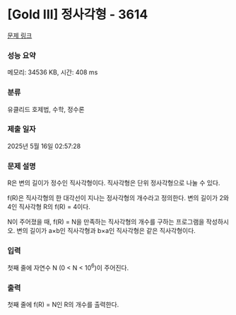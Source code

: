 # [Gold III] 정사각형 - 3614 

[문제 링크](https://www.acmicpc.net/problem/3614) 

### 성능 요약

메모리: 34536 KB, 시간: 408 ms

### 분류

유클리드 호제법, 수학, 정수론

### 제출 일자

2025년 5월 16일 02:57:28

### 문제 설명

<p>R은 변의 길이가 정수인 직사각형이다. 직사각형은 단위 정사각형으로 나눌 수 있다.</p>

<p>f(R)은 직사각형의 한 대각선이 지나는 정사각형의 개수라고 정의한다. 변의 길이가 2와 4인 직사각형 R의 f(R) = 4이다.</p>

<p>N이 주어졌을 때, f(R) = N을 만족하는 직사각형의 개수를 구하는 프로그램을 작성하시오. 변의 길이가 a×b인 직사각형과 b×a인 직사각형은 같은 직사각형이다. </p>

### 입력 

 <p>첫째 줄에 자연수 N (0 < N < 10<sup>6</sup>)이 주어진다. </p>

### 출력 

 <p>첫째 줄에 f(R) = N인 R의 개수를 출력한다.</p>

